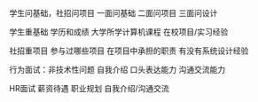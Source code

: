 学生问基础，社招问项目
一面问基础
二面问项目
三面问设计

学生重基础
    学历和成绩
    大学所学计算机课程
    在校项目/实习经验

社招重项目
    参与过哪些项目
    在项目中承担的职责
    有没有系统设计经验

行为面试：非技术性问题
    自我介绍
    口头表达能力
    沟通交流能力

HR面试
    薪资待遇
    职业规划
    自我介绍/沟通交流

